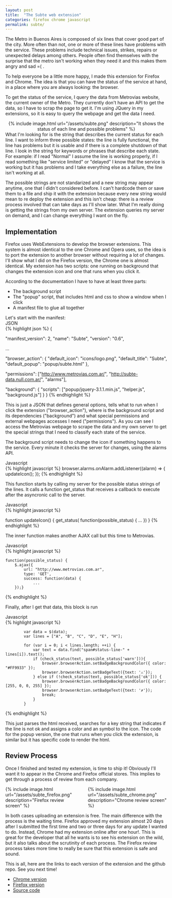 ```yaml
---
layout: post
title:  "The Subte web extension"
categories: firefox chrome javascript
permalink: subte/
---
```

<link rel="stylesheet" href="/css/styles.css">

The Metro in Buenos Aires is composed of six lines that cover good part of the city. More often than not, one or more of these lines have problems with the service. These problems include technical issues, strikes, repairs or unexpected delays among others.
People often find themselves with the surprise that the metro isn't working when they need it and this makes them angry and sad =( .


To help everyone be a little more happy, I made this extension for Firefox and Chrome. The idea is that you can have the status of the service at hand, in a place where you are always looking: the browser.

To get the status of the service, I query the data from Metrovias website, the current owner of the Metro. They currently don't have an API to get the data, so I have to scrap
the page to get it. I'm using JQuery in my extensions, so it is easy to query the webpage and get the data I need.

<center>
{% include image.html url="/assets/subte.png" description="It shows the status of each line and possible problems" %}
</center>
What I'm looking for is the string that describes the current status for each line. I want to inform three possible states: the line is fully functional, the line has problems but it is usable and if there is a complete shutdown of that line. I look in the string for keywords or phrases that describe each state. For example: if I read "Normal" I assume the line is working properly, if I read something like "service limited" or "delayed" I know that the service is working but it has problems and I take everything else as a failure, the line isn't working at all.


The possible strings are not standarized and a new string may appear anytime, one that I didn't considered before. I can't hardcode them or save them to a file and ship it with the extension because every new string would mean to re deploy the extension and this isn't cheap: there is a review process involved that can take days as I'll show later.
What I'm really doing is getting the strings from my own server. The extension queries my server on demand, and I can change everything I want on the fly.


## Implementation

Firefox uses WebExtensions to develop the browser extensions. This system is almost identical to the one Chrome and Opera uses, so the idea is to port the extension to another browser without requiring a lot of changes. I'll show what I did on the Firefox version, the Chrome one is almost identical. My extension has two scripts: one running on background that changes the extension icon and one that runs when you click it.


According to the documentation I have to have at least three parts:
<ul>
            <li> The background script</li>
            <li> The "popup" script, that includes html and css to show a window when I click</li>
            <li> A manifest file to glue all together</li>
</ul>
Let's start with the manifest:

<div class="lang-name">JSON</div>
{% highlight json %}
{

  "manifest_version": 2,
  "name": "Subte",
  "version": "0.6",

  ...

  "browser_action": {
    "default_icon": "icons/logo.png",
    "default_title": "Subte",
    "default_popup": "popup/subte.html"
  },

  "permissions": ["http://www.metrovias.com.ar/",
                  "http://subte-data.null.com.ar/", "alarms"],

  "background": {
    "scripts": ["popup/jquery-3.1.1.min.js", "helper.js", "background.js"]
  }
}
{% endhighlight %}


This is just a JSON that defines general options, tells what to run when I click the extension ("browser_action"), where is the background script and its dependencies ("background") and what special permissions and external webpages accesses I need ("permissions"). As you can see I access the Metrovias webpage to scrape the data and my own server to get the special strings that I need to classify each state of the service.

The background script needs to change the icon if something happens to the service. Every minute it checks the server for changes, using the alarms API.

<div class="lang-name">Javascript</div>
{% highlight javascript %}
browser.alarms.onAlarm.addListener((alarm) => {
  updateIcon();
});
{% endhighlight %}


This function starts by calling my server for the possible status strings of the lines. It calls a function get_status that receives a callback to execute after the asyncronic call to the server.

<div class="lang-name">Javascript</div>
{% highlight javascript %}

function updateIcon() {
    get_status(
        function(possible_status) {
            ...
        })
}
{% endhighlight %}


The inner function makes another AJAX call but this time to Metrovias.

<div class="lang-name">Javascript</div>
{% highlight javascript %}

    function(possible_status) {
        $.ajax({
            url: "http://www.metrovias.com.ar",
            type: 'GET',
            success: function(data) {
                ...
        });}
{% endhighlight %}


Finally, after I get that data, this block is run

<div class="lang-name">Javascript</div>
{% highlight javascript %}

            var data = $(data);
            var lines = ["A", "B", "C", "D", "E", "H"];

            for (var i = 0; i < lines.length; ++i) {
                var text = data.find("span#status-line-" + lines[i]).text();
                if (check_status(text, possible_status['warn'])){
                    browser.browserAction.setBadgeBackgroundColor({ color: "#FF9933" });
                    browser.browserAction.setBadgeText({text: '⚠'});
                } else if (!check_status(text, possible_status['ok'])) {
                    browser.browserAction.setBadgeBackgroundColor({ color: [255, 0, 0, 255] });
                    browser.browserAction.setBadgeText({text: '✗'});
                    break;
                }
            }
{% endhighlight %}



This just parses the html received, searches for a key string that indicates if the line is not ok and assigns a color and an symbol to the icon.
The code for the popup version, the one that runs when you click the extension, is similar but it has specific code to render the html.

## Review Process

Once I finished and tested my extension, is time to ship it! Obviously I'll want it to appear in the Chrome and Firefox official stores. This implies to get through a process of review from each company.
<div style="width:46%;margin-right:5%;float:left;">
{% include image.html url="/assets/subte_firefox.png" description="Firefox review screen" %}
</div>
{% include image.html url="/assets/subte_chrome.png" description="Chrome review screen" %}

In both cases uploading an extension is free. The main difference with the process is the waiting time. Firefox approved my extension almost 20 days after I submitted the first time and two or three days for any update I wanted to do. Instead, Chrome had my extension online after one hour!. This is great for the developer that all he wants is to see his extension on the wild, but it also talks about the scrutinity of each process. The Firefox review process takes more time to really be sure that this extension is safe and sound.

This is all, here are the links to each version of the extension and the github repo. See you next time!

* [Chrome version][chrome]
* [Firefox version][firefox]
* [Source code][github]

[chrome]: https://chrome.google.com/webstore/detail/subte/onobkjhgkjlgdpncdlnjkgecfjkkhoen?hl=es-419
[firefox]: https://addons.mozilla.org/en-US/firefox/addon/subte/
[github]: https://github.com/nicovaras/subte




